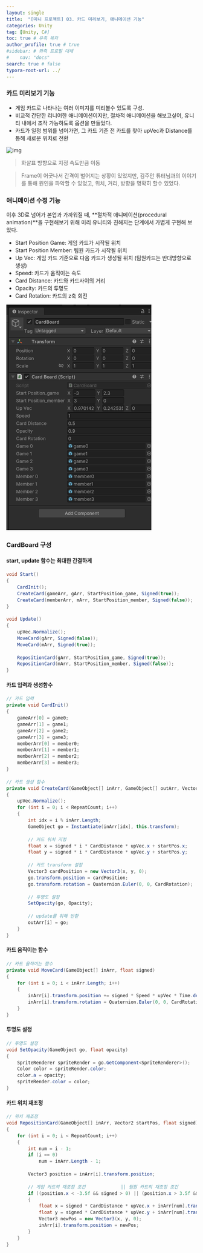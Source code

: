 ```yaml
---
layout: single
title:  "[미니 프로젝트] 03. 카드 미리보기, 애니메이션 기능"
categories: Unity
tag: [Unity, C#]
toc: true # 우측 목차
author_profile: true # true
#sidebar: # 좌측 프로필 대체
#    nav: "docs"
search: true # false
typora-root-url: ../
---
```


### **카드 미리보기 기능**

- 게임 카드로 나타나는 여러 이미지를 미리볼수 있도록 구성.
- 비교적 간단한 리니어한 애니메이션이지만, 절차적 애니메이션을 해보고싶어,
  유니티 내에서 조작 가능하도록 옵션을 만들었다.
- 카드가 일정 범위를 넘어가면, 그 카드 기준 전 카드를 찾아 upVec과 Distance를 통해 새로운 위치로 전환

![img](https://blog.kakaocdn.net/dn/bJttzL/btsLXwkkO7f/yw4sJo1KwkCGJNPrZeqqk0/img.png)

> 화살표 방향으로 지정 속도만큼 이동

> Frame이 어긋나서 간격이 벌어지는 상황이 있었지만,
> 김주안 튜터님과의 이야기를 통해 원인을 파악할 수 있었고,
> 위치, 거리, 방향을 명확히 할수 있었다.

### **애니메이션 수정 기능**

이후 3D로 넘어가 본업과 가까워질 때,
**절차적 애니메이션(procedural animation)**을 구현해보기 위해
미리 유니티와 친해지는 단계에서 가볍게 구현해 보았다.

- Start Position Game: 게임 카드가 시작될 위치
- Start Position Member: 팀원 카드가 시작될 위치
- Up Vec: 게임 카드 기준으로 다음 카드가 생성될 위치 (팀원카드는 반대방향으로 생성)
- Speed: 카드가 움직이는 속도
- Card Distance: 카드와 카드사이의 거리
- Opacity: 카드의 투명도
- Card Rotation: 카드의 z축 회전

![img](/images/2025-01-22-back028/img.png)

### CardBoard 구성

#### start, update 함수는 최대한 간결하게

``` c#
void Start()
{
    CardInit();
    CreateCard(gameArr, gArr, StartPosition_game, Signed(true));
    CreateCard(memberArr, mArr, StartPosition_member, Signed(false));
}

void Update()
{
    upVec.Normalize();
    MoveCard(gArr, Signed(false));
    MoveCard(mArr, Signed(true));

    RepositionCard(gArr, StartPosition_game, Signed(true));
    RepositionCard(mArr, StartPosition_member, Signed(false));
}
```

#### 카드 입력과 생성함수

``` csharp
// 카드 입력
private void CardInit()
{
    gameArr[0] = game0;
    gameArr[1] = game1;
    gameArr[2] = game2;
    gameArr[3] = game3;
    memberArr[0] = member0;
    memberArr[1] = member1;
    memberArr[2] = member2;
    memberArr[3] = member3;
}

// 카드 생성 함수
private void CreateCard(GameObject[] inArr, GameObject[] outArr, Vector2 startPos, float signed)
{
    upVec.Normalize();
    for (int i = 0; i < RepeatCount; i++)
    {
        int idx = i % inArr.Length;
        GameObject go = Instantiate(inArr[idx], this.transform);

        // 카드 위치 지정
        float x = signed * i * CardDistance * upVec.x + startPos.x;
        float y = signed * i * CardDistance * upVec.y + startPos.y;

        // 카드 transform 설정
        Vector3 cardPosition = new Vector3(x, y, 0);
        go.transform.position = cardPosition;
        go.transform.rotation = Quaternion.Euler(0, 0, CardRotation);

        // 투명도 설정
        SetOpacity(go, Opacity);

        // update를 위해 반환
        outArr[i] = go;
    }
}
```

#### 카드 움직이는 함수

``` csharp
// 카드 움직이는 함수
private void MoveCard(GameObject[] inArr, float signed)
{
    for (int i = 0; i < inArr.Length; i++)
    {
        inArr[i].transform.position += signed * Speed * upVec * Time.deltaTime;
        inArr[i].transform.rotation = Quaternion.Euler(0, 0, CardRotation);
    }
}
```

#### 투명도 설정

```csharp
// 투명도 설정
void SetOpacity(GameObject go, float opacity)
{
    SpriteRenderer spriteRender = go.GetComponent<SpriteRenderer>();
    Color color = spriteRender.color;
    color.a = opacity;
    spriteRender.color = color;
}
```

#### 카드 위치 재조정

```csharp
// 위치 재조정
void RepositionCard(GameObject[] inArr, Vector2 startPos, float signed)
{
    for (int i = 0; i < RepeatCount; i++)
    {
        int num = i - 1;
        if (i == 0)
            num = inArr.Length - 1;

        Vector3 position = inArr[i].transform.position;

        // 게임 카드의 재조정 조건             || 팀원 카드의 재조정 조건
        if ((position.x < -3.5f && signed > 0) || (position.x > 3.5f && signed < 0))
        {
            float x = signed * CardDistance * upVec.x + inArr[num].transform.position.x;
            float y = signed * CardDistance * upVec.y + inArr[num].transform.position.y;
            Vector3 newPos = new Vector3(x, y, 0);
            inArr[i].transform.position = newPos;
        }
    }
}
```


